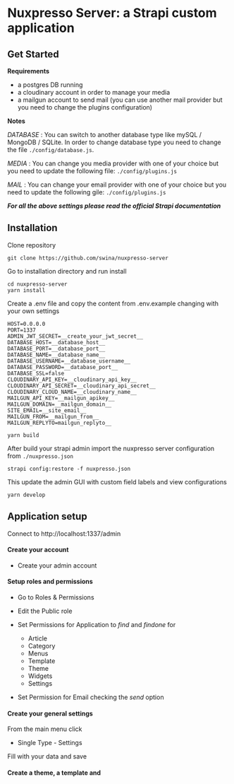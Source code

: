 # Nuxpresso Server: a Strapi custom application

## Get Started

**Requirements**

- a postgres DB running
- a cloudinary account in order to manage your media
- a mailgun account to send mail (you can use another mail provider but you need to change the plugins configuration)

**Notes**

*DATABASE* : You can switch to another database type like mySQL / MongoDB / SQLite. In order to change database type you need to change the 
file `./config/database.js`.

*MEDIA* : You can change you media provider with one of your choice but you need to update the following file: `./config/plugins.js`

*MAIL* : You can change your email provider with one of your choice but you need to update the following gile: `./config/plugins.js`

***For all the above settings please read the official Strapi documentation***


## Installation
Clone repository

`git clone https://github.com/swina/nuxpresso-server`

Go to installation directory and run install

```
cd nuxpresso-server
yarn install
```


Create a .env file  and copy the content from .env.example changing with your own settings

```
HOST=0.0.0.0
PORT=1337
ADMIN_JWT_SECRET=__create_your_jwt_secret__
DATABASE_HOST=__database_host__
DATABASE_PORT=__database_port__
DATABASE_NAME=__database_name__
DATABASE_USERNAME=__database_username__
DATABASE_PASSWORD=__database_port__
DATABASE_SSL=false
CLOUDINARY_API_KEY=__cloudinary_api_key__
CLOUDINARY_API_SECRET=__cloudinary_api_secret__
CLOUDINARY_CLOUD_NAME=__cloudinary_name__
MAILGUN_API_KEY=__mailgun_apikey__
MAILGUN_DOMAIN=__mailgun_domain__
SITE_EMAIL=__site_email__
MAILGUN_FROM=__mailgun_from__
MAILGUN_REPLYTO=mailgun_replyto__
```

```
yarn build
```

After build your strapi admin import the nuxpresso server configuration from ```./nuxpresso.json```

```
strapi config:restore -f nuxpresso.json
```

This update the admin GUI with custom field labels and view configurations

```
yarn develop
```

## Application setup

Connect to http://localhost:1337/admin

#### Create your account
- Create your admin account

#### Setup roles and permissions

- Go to Roles & Permissions
- Edit the Public role
- Set Permissions for Application to *find* and *findone* for 

    - Article
    - Category
    - Menus
    - Template
    - Theme
    - Widgets
    - Settings

- Set Permission for Email checking the *send* option

#### Create your general settings

From the main menu click

- Single Type - Settings

Fill with your data and save

#### Create a theme, a template and


